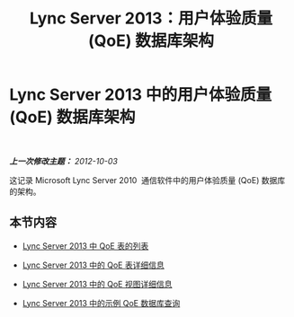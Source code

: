 ﻿---
title: Lync Server 2013：用户体验质量 (QoE) 数据库架构
TOCTitle: 用户体验质量 (QoE) 数据库架构
ms:assetid: 87b9c534-a1b1-48a6-bf51-cb232f5240c1
ms:mtpsurl: https://technet.microsoft.com/zh-cn/library/Gg398687(v=OCS.15)
ms:contentKeyID: 49313487
ms.date: 05/19/2016
mtps_version: v=OCS.15
ms.translationtype: HT
---

# Lync Server 2013 中的用户体验质量 (QoE) 数据库架构

 

_**上一次修改主题：** 2012-10-03_

这记录 Microsoft Lync Server 2010  通信软件中的用户体验质量 (QoE) 数据库的架构。

## 本节内容

  - [Lync Server 2013 中 QoE 表的列表](lync-server-2013-list-of-qoe-tables.md)

  - [Lync Server 2013 中的 QoE 表详细信息](lync-server-2013-qoe-table-details.md)

  - [Lync Server 2013 中的 QoE 视图详细信息](lync-server-2013-qoe-view-details.md)

  - [Lync Server 2013 中的示例 QoE 数据库查询](lync-server-2013-sample-qoe-database-queries.md)

